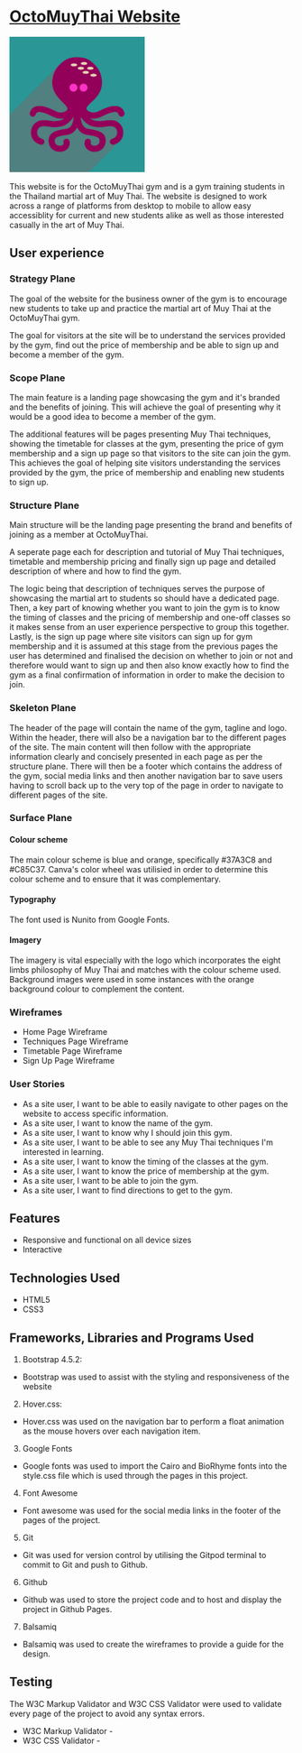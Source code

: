 # [OctoMuyThai Website](https://oludare89.github.io/OctoMuyThai_MS1_Project/)

<img src="assets/images/octomuythailogo.jpg" width="240" height="240">

This website is for the OctoMuyThai gym and is a gym training students in the Thailand martial art of Muy Thai. The website is designed to work across a range of platforms from desktop to mobile to allow easy accessiblity for current and new students alike as well as those interested casually in the art of Muy Thai.

## User experience

### Strategy Plane

The goal of the website for the business owner of the gym is to encourage new students to take up and practice the martial art of Muy Thai at the OctoMuyThai gym. 

The goal for visitors at the site will be to understand the services provided by the gym, find out the price of membership and be able to sign up and become a member of the gym.

### Scope Plane

The main feature is a landing page showcasing the gym and it's branded and the benefits of joining. This will achieve the goal of presenting why it would be a good idea to become a member of the gym.

The additional features will be pages presenting Muy Thai techniques, showing the timetable for classes at the gym, presenting the price of gym membership and a sign up page so that visitors to the site can join the gym. This achieves the goal of helping site visitors understanding the services provided by the gym, the price of membership and enabling new students to sign up.

### Structure Plane

Main structure will be the landing page presenting the brand and benefits of joining as a member at OctoMuyThai.

A seperate page each for description and tutorial of Muy Thai techniques, timetable and membership pricing and finally sign up page and detailed description of where and how to find the gym.

The logic being that description of techniques serves the purpose of showcasing the martial art to students so should have a dedicated page. Then, a key part of knowing whether you want to join the gym is to know the timing of classes and the pricing of membership and one-off classes so it makes sense from an user experience perspective to group this together. Lastly, is the sign up page where site visitors can sign up for gym membership and it is assumed at this stage from the previous pages the user has determined and finalised the decision on whether to join or not and therefore would want to sign up and then also know exactly how to find the gym as a final confirmation of information in order to make the decision to join.

### Skeleton Plane

The header of the page will contain the name of the gym, tagline and logo. Within the header, there will also be a navigation bar to the different pages of the site. The main content will then follow with the appropriate information clearly and concisely presented in each page as per the structure plane. There will then be a footer which contains the address of the gym, social media links and then another navigation bar to save users having to scroll back up to the very top of the page in order to navigate to different pages of the site.

### Surface Plane

#### Colour scheme
The main colour scheme is blue and orange, specifically #37A3C8 and #C85C37. Canva's color wheel was utilisied in order to determine this colour scheme and to ensure that it was complementary.

#### Typography
The font used is Nunito from Google Fonts.

#### Imagery
The imagery is vital especially with the logo which incorporates the eight limbs philosophy of Muy Thai and matches with the colour scheme used. Background images were used in some instances with the orange background colour to complement the content.

### Wireframes
* Home Page Wireframe
* Techniques Page Wireframe
* Timetable Page Wireframe
* Sign Up Page Wireframe

### User Stories
* As a site user, I want to be able to easily navigate to other pages on the website to access specific information.
* As a site user, I want to know the name of the gym.
* As a site user, I want to know why I should join this gym.
* As a site user, I want to be able to see any Muy Thai techniques I'm interested in learning.
* As a site user, I want to know the timing of the classes at the gym.
* As a site user, I want to know the price of membership at the gym.
* As a site user, I want to be able to join the gym.
* As a site user, I want to find directions to get to the gym.

## Features
* Responsive and functional on all device sizes
* Interactive

## Technologies Used
* HTML5
* CSS3

## Frameworks, Libraries and Programs Used
1. Bootstrap 4.5.2:
* Bootstrap was used to assist with the styling and responsiveness of the website
2. Hover.css:
* Hover.css was used on the navigation bar to perform a float animation as the mouse hovers over each navigation item.
3. Google Fonts
* Google fonts was used to import the Cairo and BioRhyme fonts into the style.css file which is used through the pages in this project.
4. Font Awesome
* Font awesome was used for the social media links in the footer of the pages of the project.
5. Git
* Git was used for version control by utilising the Gitpod terminal to commit to Git and push to Github.
6. Github
* Github was used to store the project code and to host and display the project in Github Pages.
7. Balsamiq
* Balsamiq was used to create the wireframes to provide a guide for the design.

## Testing
The W3C Markup Validator and W3C CSS Validator were used to validate every page of the project to avoid any syntax errors.

* W3C Markup Validator -
* W3C CSS Validator -



